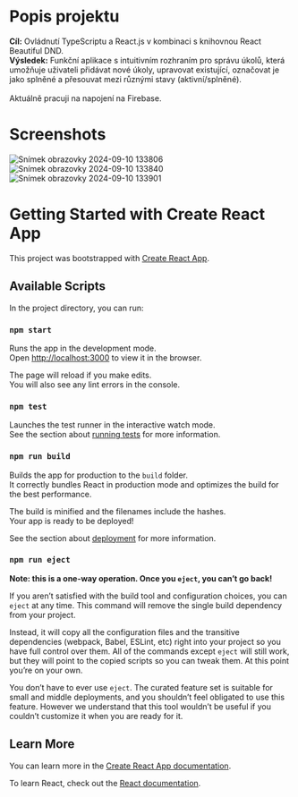 # Popis projektu
**Cíl:** Ovládnutí TypeScriptu a React.js v kombinaci s knihovnou React Beautiful DND. \
**Výsledek:** Funkční aplikace s intuitivním rozhraním pro správu úkolů, která umožňuje uživateli přidávat nové úkoly, upravovat existující, označovat je jako splněné a přesouvat mezi různými stavy (aktivní/splněné).\
\
Aktuálně pracuji na napojení na Firebase.

# Screenshots

![Snímek obrazovky 2024-09-10 133806](https://github.com/user-attachments/assets/f60475c0-6301-44aa-8a22-bfad650960dc)
![Snímek obrazovky 2024-09-10 133840](https://github.com/user-attachments/assets/ea84cf69-c797-4f66-acde-e8f4ad5266f7)
![Snímek obrazovky 2024-09-10 133901](https://github.com/user-attachments/assets/2daf6625-81d8-4ad6-8d9f-389b62c0819d)


# Getting Started with Create React App

This project was bootstrapped with [Create React App](https://github.com/facebook/create-react-app).

## Available Scripts

In the project directory, you can run:

### `npm start`

Runs the app in the development mode.\
Open [http://localhost:3000](http://localhost:3000) to view it in the browser.

The page will reload if you make edits.\
You will also see any lint errors in the console.

### `npm test`

Launches the test runner in the interactive watch mode.\
See the section about [running tests](https://facebook.github.io/create-react-app/docs/running-tests) for more information.

### `npm run build`

Builds the app for production to the `build` folder.\
It correctly bundles React in production mode and optimizes the build for the best performance.

The build is minified and the filenames include the hashes.\
Your app is ready to be deployed!

See the section about [deployment](https://facebook.github.io/create-react-app/docs/deployment) for more information.

### `npm run eject`

**Note: this is a one-way operation. Once you `eject`, you can’t go back!**

If you aren’t satisfied with the build tool and configuration choices, you can `eject` at any time. This command will remove the single build dependency from your project.

Instead, it will copy all the configuration files and the transitive dependencies (webpack, Babel, ESLint, etc) right into your project so you have full control over them. All of the commands except `eject` will still work, but they will point to the copied scripts so you can tweak them. At this point you’re on your own.

You don’t have to ever use `eject`. The curated feature set is suitable for small and middle deployments, and you shouldn’t feel obligated to use this feature. However we understand that this tool wouldn’t be useful if you couldn’t customize it when you are ready for it.

## Learn More

You can learn more in the [Create React App documentation](https://facebook.github.io/create-react-app/docs/getting-started).

To learn React, check out the [React documentation](https://reactjs.org/).
